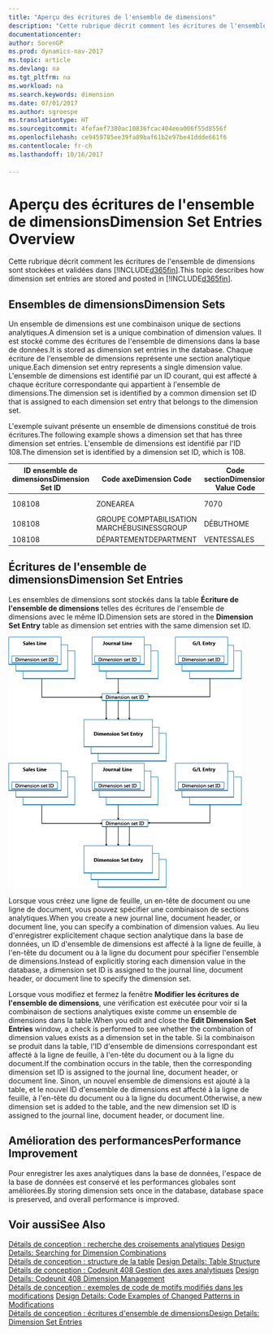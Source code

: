 ```yaml
---
title: "Aperçu des écritures de l'ensemble de dimensions"
description: "Cette rubrique décrit comment les écritures de l'ensemble de dimensions sont stockées et validées dans [!INCLUDE[d365fin](includes/d365fin_md.md)]."
documentationcenter: 
author: SorenGP
ms.prod: dynamics-nav-2017
ms.topic: article
ms.devlang: na
ms.tgt_pltfrm: na
ms.workload: na
ms.search.keywords: dimension
ms.date: 07/01/2017
ms.author: sgroespe
ms.translationtype: HT
ms.sourcegitcommit: 4fefaef7380ac10836fcac404eea006f55d8556f
ms.openlocfilehash: ce9459785ee39fa89baf61b2e97be41ddde661f6
ms.contentlocale: fr-ch
ms.lasthandoff: 10/16/2017

---
```

# <a name="dimension-set-entries-overview"></a><span data-ttu-id="6a134-103">Aperçu des écritures de l'ensemble de dimensions</span><span class="sxs-lookup"><span data-stu-id="6a134-103">Dimension Set Entries Overview</span></span>
<span data-ttu-id="6a134-104">Cette rubrique décrit comment les écritures de l'ensemble de dimensions sont stockées et validées dans [!INCLUDE[d365fin](includes/d365fin_md.md)].</span><span class="sxs-lookup"><span data-stu-id="6a134-104">This topic describes how dimension set entries are stored and posted in [!INCLUDE[d365fin](includes/d365fin_md.md)].</span></span>  
  
## <a name="dimension-sets"></a><span data-ttu-id="6a134-105">Ensembles de dimensions</span><span class="sxs-lookup"><span data-stu-id="6a134-105">Dimension Sets</span></span>  
<span data-ttu-id="6a134-106">Un ensemble de dimensions est une combinaison unique de sections analytiques.</span><span class="sxs-lookup"><span data-stu-id="6a134-106">A dimension set is a unique combination of dimension values.</span></span> <span data-ttu-id="6a134-107">Il est stocké comme des écritures de l'ensemble de dimensions dans la base de données.</span><span class="sxs-lookup"><span data-stu-id="6a134-107">It is stored as dimension set entries in the database.</span></span> <span data-ttu-id="6a134-108">Chaque écriture de l'ensemble de dimensions représente une section analytique unique.</span><span class="sxs-lookup"><span data-stu-id="6a134-108">Each dimension set entry represents a single dimension value.</span></span> <span data-ttu-id="6a134-109">L'ensemble de dimensions est identifié par un ID courant, qui est affecté à chaque écriture correspondante qui appartient à l'ensemble de dimensions.</span><span class="sxs-lookup"><span data-stu-id="6a134-109">The dimension set is identified by a common dimension set ID that is assigned to each dimension set entry that belongs to the dimension set.</span></span>  
  
<span data-ttu-id="6a134-110">L'exemple suivant présente un ensemble de dimensions constitué de trois écritures.</span><span class="sxs-lookup"><span data-stu-id="6a134-110">The following example shows a dimension set that has three dimension set entries.</span></span> <span data-ttu-id="6a134-111">L'ensemble de dimensions est identifié par l'ID 108.</span><span class="sxs-lookup"><span data-stu-id="6a134-111">The dimension set is identified by a dimension set ID, which is 108.</span></span>  
  
|<span data-ttu-id="6a134-112">ID ensemble de dimensions</span><span class="sxs-lookup"><span data-stu-id="6a134-112">Dimension Set ID</span></span>|<span data-ttu-id="6a134-113">Code axe</span><span class="sxs-lookup"><span data-stu-id="6a134-113">Dimension Code</span></span>|<span data-ttu-id="6a134-114">Code section</span><span class="sxs-lookup"><span data-stu-id="6a134-114">Dimension Value Code</span></span>|<span data-ttu-id="6a134-115">Nom de la section analytique</span><span class="sxs-lookup"><span data-stu-id="6a134-115">Dimension Value Name</span></span>|  
|----------------------|--------------------|--------------------------|--------------------------|  
|<span data-ttu-id="6a134-116">108</span><span class="sxs-lookup"><span data-stu-id="6a134-116">108</span></span>|<span data-ttu-id="6a134-117">ZONE</span><span class="sxs-lookup"><span data-stu-id="6a134-117">AREA</span></span>|<span data-ttu-id="6a134-118">70</span><span class="sxs-lookup"><span data-stu-id="6a134-118">70</span></span>|<span data-ttu-id="6a134-119">Amérique du Nord</span><span class="sxs-lookup"><span data-stu-id="6a134-119">America North</span></span>|  
|<span data-ttu-id="6a134-120">108</span><span class="sxs-lookup"><span data-stu-id="6a134-120">108</span></span>|<span data-ttu-id="6a134-121">GROUPE COMPTABILISATION MARCHÉ</span><span class="sxs-lookup"><span data-stu-id="6a134-121">BUSINESSGROUP</span></span>|<span data-ttu-id="6a134-122">DÉBUT</span><span class="sxs-lookup"><span data-stu-id="6a134-122">HOME</span></span>|<span data-ttu-id="6a134-123">Accueil</span><span class="sxs-lookup"><span data-stu-id="6a134-123">Home</span></span>|  
|<span data-ttu-id="6a134-124">108</span><span class="sxs-lookup"><span data-stu-id="6a134-124">108</span></span>|<span data-ttu-id="6a134-125">DÉPARTEMENT</span><span class="sxs-lookup"><span data-stu-id="6a134-125">DEPARTMENT</span></span>|<span data-ttu-id="6a134-126">VENTES</span><span class="sxs-lookup"><span data-stu-id="6a134-126">SALES</span></span>|<span data-ttu-id="6a134-127">Ventes</span><span class="sxs-lookup"><span data-stu-id="6a134-127">Sales</span></span>|  
  
## <a name="dimension-set-entries"></a><span data-ttu-id="6a134-128">Écritures de l'ensemble de dimensions</span><span class="sxs-lookup"><span data-stu-id="6a134-128">Dimension Set Entries</span></span>  
<span data-ttu-id="6a134-129">Les ensembles de dimensions sont stockés dans la table **Écriture de l'ensemble de dimensions** telles des écritures de l'ensemble de dimensions avec le même ID.</span><span class="sxs-lookup"><span data-stu-id="6a134-129">Dimension sets are stored in the **Dimension Set Entry** table as dimension set entries with the same dimension set ID.</span></span>  
  
<span data-ttu-id="6a134-130">![Aperçu Ecriture analytique](media/dimensionentrynav7.png "DimensionEntryNAV7")</span><span class="sxs-lookup"><span data-stu-id="6a134-130">![Dimension Entry overview](media/dimensionentrynav7.png "DimensionEntryNAV7")</span></span>  
  
<span data-ttu-id="6a134-131">Lorsque vous créez une ligne de feuille, un en-tête de document ou une ligne de document, vous pouvez spécifier une combinaison de sections analytiques.</span><span class="sxs-lookup"><span data-stu-id="6a134-131">When you create a new journal line, document header, or document line, you can specify a combination of dimension values.</span></span> <span data-ttu-id="6a134-132">Au lieu d'enregistrer explicitement chaque section analytique dans la base de données, un ID d'ensemble de dimensions est affecté à la ligne de feuille, à l'en-tête du document ou à la ligne du document pour spécifier l'ensemble de dimensions.</span><span class="sxs-lookup"><span data-stu-id="6a134-132">Instead of explicitly storing each dimension value in the database, a dimension set ID is assigned to the journal line, document header, or document line to specify the dimension set.</span></span>  
  
<span data-ttu-id="6a134-133">Lorsque vous modifiez et fermez la fenêtre **Modifier les écritures de l'ensemble de dimensions**, une vérification est exécutée pour voir si la combinaison de sections analytiques existe comme un ensemble de dimensions dans la table.</span><span class="sxs-lookup"><span data-stu-id="6a134-133">When you edit and close the **Edit Dimension Set Entries** window, a check is performed to see whether the combination of dimension values exists as a dimension set in the table.</span></span> <span data-ttu-id="6a134-134">Si la combinaison se produit dans la table, l'ID d'ensemble de dimensions correspondant est affecté à la ligne de feuille, à l'en-tête du document ou à la ligne du document.</span><span class="sxs-lookup"><span data-stu-id="6a134-134">If the combination occurs in the table, then the corresponding dimension set ID is assigned to the journal line, document header, or document line.</span></span> <span data-ttu-id="6a134-135">Sinon, un nouvel ensemble de dimensions est ajouté à la table, et le nouvel ID d'ensemble de dimensions est affecté à la ligne de feuille, à l'en-tête du document ou à la ligne du document.</span><span class="sxs-lookup"><span data-stu-id="6a134-135">Otherwise, a new dimension set is added to the table, and the new dimension set ID is assigned to the journal line, document header, or document line.</span></span>  
  
## <a name="performance-improvement"></a><span data-ttu-id="6a134-136">Amélioration des performances</span><span class="sxs-lookup"><span data-stu-id="6a134-136">Performance Improvement</span></span>  
<span data-ttu-id="6a134-137">Pour enregistrer les axes analytiques dans la base de données, l'espace de la base de données est conservé et les performances globales sont améliorées.</span><span class="sxs-lookup"><span data-stu-id="6a134-137">By storing dimension sets once in the database, database space is preserved, and overall performance is improved.</span></span>  
  
## <a name="see-also"></a><span data-ttu-id="6a134-138">Voir aussi</span><span class="sxs-lookup"><span data-stu-id="6a134-138">See Also</span></span>  
<span data-ttu-id="6a134-139">[Détails de conception : recherche des croisements analytiques](design-details-searching-for-dimension-combinations.md) </span><span class="sxs-lookup"><span data-stu-id="6a134-139">[Design Details: Searching for Dimension Combinations](design-details-searching-for-dimension-combinations.md) </span></span>  
<span data-ttu-id="6a134-140">[Détails de conception : structure de la table](design-details-table-structure.md) </span><span class="sxs-lookup"><span data-stu-id="6a134-140">[Design Details: Table Structure](design-details-table-structure.md) </span></span>  
<span data-ttu-id="6a134-141">[Détails de conception : Codeunit 408 Gestion des axes analytiques](design-details-codeunit-408-dimension-management.md) </span><span class="sxs-lookup"><span data-stu-id="6a134-141">[Design Details: Codeunit 408 Dimension Management](design-details-codeunit-408-dimension-management.md) </span></span>  
<span data-ttu-id="6a134-142">[Détails de conception : exemples de code de motifs modifiés dans les modifications](design-details-code-examples-of-changed-patterns-in-modifications.md) </span><span class="sxs-lookup"><span data-stu-id="6a134-142">[Design Details: Code Examples of Changed Patterns in Modifications](design-details-code-examples-of-changed-patterns-in-modifications.md) </span></span>  
[<span data-ttu-id="6a134-143">Détails de conception : écritures d'ensemble de dimensions</span><span class="sxs-lookup"><span data-stu-id="6a134-143">Design Details: Dimension Set Entries</span></span>](design-details-dimension-set-entries.md)   

